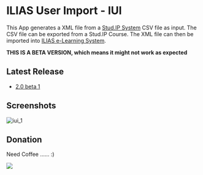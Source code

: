 # ILIAS User Import - IUI
This App generates a XML file from a [Stud.IP System](http://www.studip.de/) CSV file as input. The CSV file can be exported from a Stud.IP Course.
The XML file can then be imported into [ILIAS e-Learning System](http://www.ilias.de/).

**THIS IS A BETA VERSION, which means it might not work as expected**

## Latest Release
  * [2.0 beta 1](https://github.com/iFadi/ilias-userimport/releases/download/2.0.beta1/IUI_2_Beta1.jar)

## Screenshots
![iui_1](https://dl.dropbox.com/u/3098106/IUI/IUI_2.0.0_beta.png)

## Donation
Need Coffee ...... :)

[<img src="https://www.paypalobjects.com/en_US/i/btn/btn_donate_LG.gif">](https://www.paypal.com/cgi-bin/webscr?cmd=_donations&business=fadi_asbih%40yahoo%2ede&lc=US&item_name=Support%20Developing%20ILIAS%20User%20Import&no_note=0&currency_code=EUR&bn=PP%2dDonationsBF%3abtn_donate_LG%2egif%3aNonHostedGuest)

